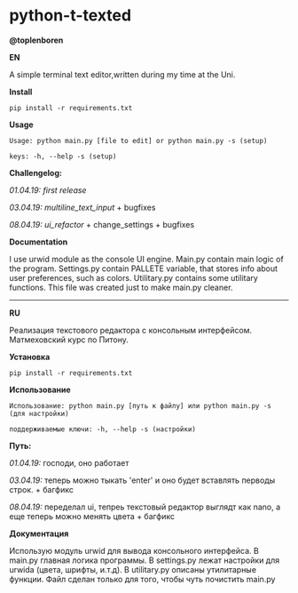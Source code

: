 # python-t-texted
**@toplenboren**

**EN**

A simple terminal text editor,written during my time at the Uni. 

**Install**

`pip install -r requirements.txt`

**Usage**

`Usage: python main.py [file to edit] or python main.py -s (setup)`

`keys: -h, --help -s (setup)`

**Challengelog:**

*01.04.19:* _first release_

*03.04.19:* _multiline_text_input_ + bugfixes

*08.04.19:* _ui_refactor_ + change_settings + bugfixes

**Documentation**

I use urwid module as the console UI engine. Main.py contain main logic of the program. Settings.py contain PALLETE variable, that stores info about user preferences, such as colors. Utilitary.py contains some utilitary functions. This file was created just to make main.py cleaner. 

________________________________________________________________________________________________________________________________________

**RU**

Реализация текстового редактора с консольным интерфейсом. Матмеховский курс по Питону.

**Установка**

`pip install -r requirements.txt`

**Использование**

`Использование: python main.py [путь к файлу] или python main.py -s (для настройки)`

`поддерживаемые ключи: -h, --help -s (настройки)`

**Путь:**

*01.04.19:* господи, оно работает

*03.04.19:* теперь можно тыкать 'enter' и оно будет вставлять перводы строк. + багфикс

*08.04.19:* переделал ui, тепреь текстовый редактор выглядт как nano, а еще теперь можно менять цвета + багфикс

**Документация**

Использую модуль urwid для вывода консольного интерфейса. В main.py главная логика программы. В settings.py лежат настройки для urwidа (цвета, шрифты, и.т.д). В utilitary.py описаны утилитарные функции. Файл сделан только для того, чтобы чуть почистить main.py
